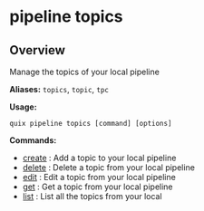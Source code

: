 # pipeline topics

## Overview

Manage the topics of your local pipeline

**Aliases:** `topics`, `topic`, `tpc`

**Usage:**

```
quix pipeline topics [command] [options]
```

**Commands:**

- [create](create.md) : Add a topic to your local pipeline
- [delete](delete.md) : Delete a topic from your local pipeline
- [edit](edit.md) : Edit a topic from your local pipeline
- [get](get.md) : Get a topic from your local pipeline
- [list](list.md) : List all the topics from your local

